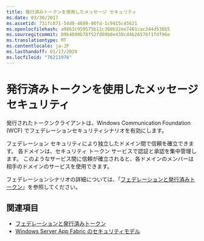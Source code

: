 ```yaml
---
title: 発行済みトークンを使用したメッセージ セキュリティ
ms.date: 03/30/2017
ms.assetid: 731fc871-54d0-4689-90fd-1c9415c45621
ms.openlocfilehash: a9863c959575b12c360b32ee7401cac344d538b5
ms.sourcegitcommit: 09b4090b78f52fd09b0e430cd4b26576f1fdf96e
ms.translationtype: MT
ms.contentlocale: ja-JP
ms.lasthandoff: 01/17/2020
ms.locfileid: "76211976"
---
```

# <a name="message-security-with-issued-tokens"></a>発行済みトークンを使用したメッセージ セキュリティ
発行されたトークンクライアントは、Windows Communication Foundation (WCF) でフェデレーションセキュリティシナリオを有効にします。  
  
 フェデレーション セキュリティにより独立したドメイン間で信頼を確立できます。 各ドメインは、セキュリティ トークン サービスで認証と承認を集中管理します。 このようなサービス間に信頼が確立されると、各ドメインのメンバーは相手のドメインのサービスを使用できます。  
  
 フェデレーションシナリオの詳細については、「[フェデレーションと発行済みトークン](../../../../docs/framework/wcf/feature-details/federation-and-issued-tokens.md)」を参照してください。  
  
## <a name="see-also"></a>関連項目

- [フェデレーションと発行済みトークン](../../../../docs/framework/wcf/feature-details/federation-and-issued-tokens.md)
- [Windows Server App Fabric のセキュリティモデル](https://docs.microsoft.com/previous-versions/appfabric/ee677202(v=azure.10))
